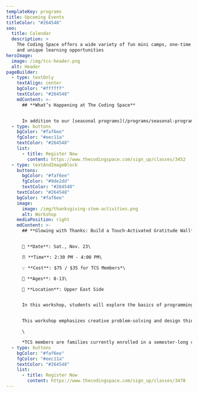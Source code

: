 ```yaml
---
templateKey: programs
title: Upcoming Events
titleColor: "#264548"
seo:
  title: Calendar
  description: >
    The Coding Space offers a wide variety of fun mini camps, one-time events,
    and unique learning opportunities
heroImage:
  image: /img/tcs-header.png
  alt: Header
pageBuilder:
  - type: textOnly
    textAlign: center
    bgColor: "#ffffff"
    textColor: "#264548"
    mdContent: >-
      ## **What’s Happening at The Coding Space**


      In addition to our [seasonal programs](/programs/seasonal-programs), The Coding Space offers a wide variety of fun and educational camps, workshops, and special events. See what’s coming up and how your child can get involved.
  - type: buttons
    bgColor: "#faf6ee"
    fgColor: "#eec11a"
    textColor: "#264548"
    list:
      - title: Register Now
        content: https://www.thecodingspace.com/sign_up/classes/3452
  - type: textAndImageBlock
    buttons:
      bgColor: "#faf6ee"
      fgColor: "#9de2dd"
      textColor: "#264548"
    textColor: "#264548"
    bgColor: "#faf6ee"
    image:
      image: /img/thanksgiving-stem-activities.png
      alt: Workshop
    mediaPosition: right
    mdContent: >-
      ## **Glowing with Thanks: Build a Touch-Activated Gratitude Wall**


      📅 **Date**: Sat., Nov. 23\

      ⏰ **Time**: 2:30 PM - 4:00 PM\

      💡 **Cost**: $75 / $35 for TCS Members*\

      👥 **Ages**: 8-13\

      📍 **Location**: Upper East Side 


      In this workshop, students will explore the basics of programming and electrical circuits by creating a collaborative Gratitude Wall. They'll dive into cause and effect in programming, experiment with electronic components, and learn about conductivity, open and closed circuits, and parallel circuits. Using copper tape, students will craft paper circuits to light up LEDs, turning their notes of gratitude into interactive, glowing expressions. 


      This workshop emphasizes creative problem-solving and design thinking, merging art and technology to build a touch-responsive message display, encouraging students to reflect on the power of gratitude in a connected world.\

      \

      *﻿TCS members are families currently enrolled in a semester-long class. If you are a TCS member and would like to register, email admissions@thecodingspace.com for your special code. Not enrolled in our classes? [Browse our offerings here](https://thecodingspace.com/classes).
  - type: buttons
    bgColor: "#faf6ee"
    fgColor: "#eec11a"
    textColor: "#264548"
    list:
      - title: Register Now
        content: https://www.thecodingspace.com/sign_up/classes/3478
---
```

